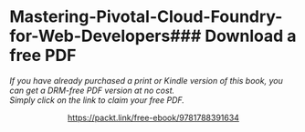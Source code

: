 # Mastering-Pivotal-Cloud-Foundry-for-Web-Developers### Download a free PDF

 <i>If you have already purchased a print or Kindle version of this book, you can get a DRM-free PDF version at no cost.<br>Simply click on the link to claim your free PDF.</i>
<p align="center"> <a href="https://packt.link/free-ebook/9781788391634">https://packt.link/free-ebook/9781788391634 </a> </p>
